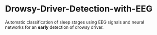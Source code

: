 # Drowsy-Driver-Detection-with-EEG
Automatic classification of sleep stages using EEG signals and neural networks for an **early** detection of drowsy driver. 
